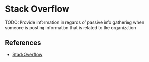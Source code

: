 # Stack Overflow

TODO: Provide information in regards of passive info gathering when someone is posting information that is related to the organization

## References

- [StackOverflow](https://stackoverflow.com/)